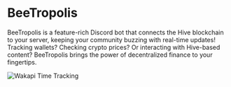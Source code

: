 # BeeTropolis
BeeTropolis is a feature-rich Discord bot that connects the Hive blockchain to your server, keeping your community buzzing with real-time updates! Tracking wallets? Checking crypto prices? Or interacting with Hive-based content? BeeTropolis brings the power of decentralized finance to your fingertips.

<img src="https://wakapi-qt1b.onrender.com/api/badge/fahad/interval:any/project:BeeTropolis" 
     alt="Wakapi Time Tracking" 
     title="Spent more than that amount of time spent on this project">
